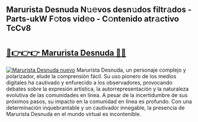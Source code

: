 ## Marurista Desnuda N𝚞𝚎vos desn𝚞dos filtr𝚊dos - Parts-ukW F𝚘tos vid𝚎o - C𝚘ntenido atr𝚊ctivo TcCv8

# <h2><a href="http://mbdwlgj.tromn.icu/?c=Marurista+Desnuda">🔗👉👉👉 Marurista Desnuda 🔗🔗</a></h2>

[![Marurista Desnuda nuevo](https://i.imgur.com/pEAQMta.gif)](http://mbdwlgj.tromn.icu/?c=Marurista+Desnuda)
Marurista Desnuda, un personaje complejo y polarizador, elude la comprensión fácil. Su uso pionero de los medios digitales ha cautivado y enfurecido a los observadores, provocando debates sobre la expresión artística, la autorrepresentación y la naturaleza evolutiva de las comunidades en línea. A pesar de la incertidumbre de sus próximos pasos, su impacto en la comunidad en línea es profundo. Con una determinación inquebrantable y un cautivador innegable, la presencia de Marurista Desnuda en el mundo virtual es incontenible.
